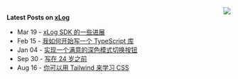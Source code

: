 <picture>
  <source
    srcset="https://github-readme-stats.vercel.app/api?username=hyoban&hide_border=true&theme=github_dark"
    media="(prefers-color-scheme: dark)" />
  <source
    srcset="https://github-readme-stats.vercel.app/api?username=hyoban&hide_border=true"
    media="(prefers-color-scheme: light), (prefers-color-scheme: no-preference)" />
  <img src="https://github-readme-stats.vercel.app/api?username=hyoban&hide_border=true"
    align="right" />
</picture>

**Latest Posts on [xLog](https://xlog.app)**

<!-- feed start -->
- Mar 19 - [xLog SDK 的一些进展](https://xlog.app/api/redirection?characterId=51657&noteId=45)
- Feb 15 - [我如何开始写一个 TypeScript 库](https://xlog.app/api/redirection?characterId=51657&noteId=18)
- Jan 04 - [实现一个满意的深色模式切换按钮](https://xlog.app/api/redirection?characterId=51657&noteId=15)
- Sep 30 - [写在 24 岁之前](https://xlog.app/api/redirection?characterId=51657&noteId=7)
- Aug 16 - [你可以用 Tailwind 来学习 CSS](https://xlog.app/api/redirection?characterId=51657&noteId=5)
<!-- feed end -->
